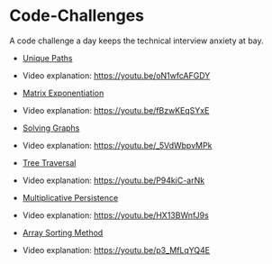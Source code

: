 # Code-Challenges
A code challenge a day keeps the technical interview anxiety at bay.

- [Unique Paths](https://repl.it/@LuWang1983/Unique-Paths)
- Video explanation: https://youtu.be/oN1wfcAFGDY

- [Matrix Exponentiation](https://repl.it/@LuWang1983/MatrixExpo)
- Video explanation: https://youtu.be/fBzwKEqSYxE

- [Solving Graphs](https://repl.it/@LuWang1983/Solving-Graphs#index.js)
- Video explanation: https://youtu.be/_5VdWbpvMPk

- [Tree Traversal](https://repl.it/@LuWang1983/TreeTraversal)
- Video explanation: https://youtu.be/P94kiC-arNk

- [Multiplicative Persistence](https://repl.it/@LuWang1983/MultiplicativePersistence#index.js)
- Video explanation: https://youtu.be/HX13BWnfJ9s

- [Array Sorting Method](https://repl.it/@LuWang1983/PairSum)
- Video explanation: https://youtu.be/p3_MfLqYQ4E

